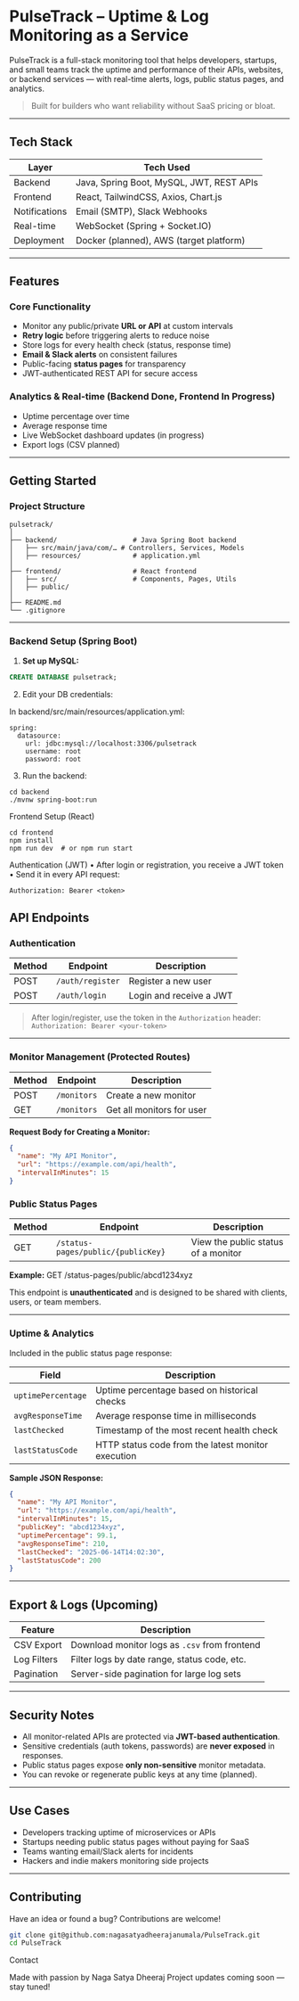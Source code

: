 #  PulseTrack – Uptime & Log Monitoring as a Service

PulseTrack is a full-stack monitoring tool that helps developers, startups, and small teams track the uptime and performance of their APIs, websites, or backend services — with real-time alerts, logs, public status pages, and analytics.

> Built for builders who want reliability without SaaS pricing or bloat.

---

##  Tech Stack

| Layer       | Tech Used                                   |
|-------------|---------------------------------------------|
| Backend     | Java, Spring Boot, MySQL, JWT, REST APIs    |
| Frontend    | React, TailwindCSS, Axios, Chart.js         |
| Notifications | Email (SMTP), Slack Webhooks              |
| Real-time   | WebSocket (Spring + Socket.IO)              |
| Deployment  | Docker (planned), AWS (target platform)     |

---

##  Features

###  Core Functionality
- Monitor any public/private **URL or API** at custom intervals
- **Retry logic** before triggering alerts to reduce noise
- Store logs for every health check (status, response time)
- **Email & Slack alerts** on consistent failures
- Public-facing **status pages** for transparency
- JWT-authenticated REST API for secure access

###  Analytics & Real-time (Backend Done, Frontend In Progress)
- Uptime percentage over time
- Average response time
- Live WebSocket dashboard updates (in progress)
- Export logs (CSV planned)

---

##  Getting Started

###  Project Structure

```
pulsetrack/
│
├── backend/                   # Java Spring Boot backend
│   ├── src/main/java/com/… # Controllers, Services, Models
│   ├── resources/             # application.yml
│
├── frontend/                  # React frontend
│   ├── src/                   # Components, Pages, Utils
│   ├── public/
│
├── README.md
└── .gitignore
```

---

###  Backend Setup (Spring Boot)

1. **Set up MySQL:**

```sql
CREATE DATABASE pulsetrack;
```
2.	Edit your DB credentials:

In backend/src/main/resources/application.yml:
```
spring:
  datasource:
    url: jdbc:mysql://localhost:3306/pulsetrack
    username: root
    password: root
```

3. Run the backend:
```
cd backend
./mvnw spring-boot:run
```
Frontend Setup (React)
```
cd frontend
npm install
npm run dev  # or npm run start
```

 Authentication (JWT)
	•	After login or registration, you receive a JWT token
	•	Send it in every API request:
```
Authorization: Bearer <token>
```

##  API Endpoints

###  Authentication

| Method | Endpoint         | Description              |
|--------|------------------|--------------------------|
| POST   | `/auth/register` | Register a new user      |
| POST   | `/auth/login`    | Login and receive a JWT  |

> After login/register, use the token in the `Authorization` header:  
> `Authorization: Bearer <your-token>`

---

###  Monitor Management (Protected Routes)

| Method | Endpoint       | Description               |
|--------|----------------|---------------------------|
| POST   | `/monitors`    | Create a new monitor      |
| GET    | `/monitors`    | Get all monitors for user |

**Request Body for Creating a Monitor:**
```json
{
  "name": "My API Monitor",
  "url": "https://example.com/api/health",
  "intervalInMinutes": 15
}
```
 
###  Public Status Pages

| Method | Endpoint                                | Description                          |
|--------|-----------------------------------------|--------------------------------------|
| GET    | `/status-pages/public/{publicKey}`      | View the public status of a monitor  |

**Example:**
   GET /status-pages/public/abcd1234xyz

   This endpoint is **unauthenticated** and is designed to be shared with clients, users, or team members.

---

###  Uptime & Analytics

Included in the public status page response:

| Field              | Description                                        |
|--------------------|----------------------------------------------------|
| `uptimePercentage` | Uptime percentage based on historical checks       |
| `avgResponseTime`  | Average response time in milliseconds              |
| `lastChecked`      | Timestamp of the most recent health check          |
| `lastStatusCode`   | HTTP status code from the latest monitor execution |

**Sample JSON Response:**

```json
{
  "name": "My API Monitor",
  "url": "https://example.com/api/health",
  "intervalInMinutes": 15,
  "publicKey": "abcd1234xyz",
  "uptimePercentage": 99.1,
  "avgResponseTime": 210,
  "lastChecked": "2025-06-14T14:02:30",
  "lastStatusCode": 200
}
```



---

##  Export & Logs (Upcoming)

| Feature           | Description                                      |
|-------------------|--------------------------------------------------|
| CSV Export        | Download monitor logs as `.csv` from frontend    |
| Log Filters       | Filter logs by date range, status code, etc.     |
| Pagination        | Server-side pagination for large log sets        |

---

##  Security Notes

- All monitor-related APIs are protected via **JWT-based authentication**.
- Sensitive credentials (auth tokens, passwords) are **never exposed** in responses.
- Public status pages expose **only non-sensitive** monitor metadata.
- You can revoke or regenerate public keys at any time (planned).

---

##  Use Cases

-  Developers tracking uptime of microservices or APIs
-  Startups needing public status pages without paying for SaaS
-  Teams wanting email/Slack alerts for incidents
-  Hackers and indie makers monitoring side projects

---

##  Contributing

Have an idea or found a bug? Contributions are welcome!

```bash
git clone git@github.com:nagasatyadheerajanumala/PulseTrack.git
cd PulseTrack
```


 Contact

Made with passion by Naga Satya Dheeraj
Project updates coming soon — stay tuned!
